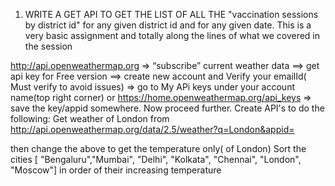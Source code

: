 1.  WRITE A GET API TO GET THE LIST OF ALL THE "vaccination sessions by district id" for any given district id and for any given date. This is a very basic assignment and totally along the lines of what we covered in the session

  http://api.openweathermap.org => “subscribe” current weather data ==> get api key for Free version ==> create new account and Verify your emailId( Must verify to avoid issues) => go to My APi keys under your account name(top right corner) or https://home.openweathermap.org/api_keys => save the key/appid somewhere. Now proceed further.
Create API's to do the following:
Get weather of London from  http://api.openweathermap.org/data/2.5/weather?q=London&appid=<useYourOwnAppId>  

then change the above to get the temperature only( of London)
Sort the cities     [ "Bengaluru","Mumbai", "Delhi", "Kolkata", "Chennai", "London", "Moscow"]   in order of their increasing temperature
